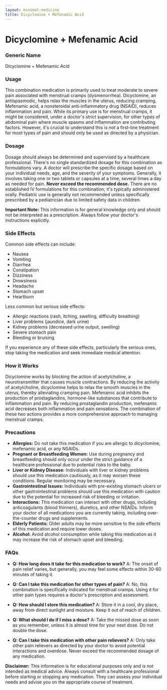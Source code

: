 ```yaml
---
layout: minimal-medicine
title: Dicyclomine + Mefenamic Acid
---
```


# Dicyclomine + Mefenamic Acid
### Generic Name
Dicyclomine + Mefenamic Acid

### Usage

This combination medication is primarily used to treat moderate to severe pain associated with menstrual cramps (dysmenorrhea).  Dicyclomine, an antispasmodic, helps relax the muscles in the uterus, reducing cramping. Mefenamic acid, a nonsteroidal anti-inflammatory drug (NSAID), reduces inflammation and pain.  While its primary use is for menstrual cramps, it might be considered, under a doctor's strict supervision, for other types of abdominal pain where muscle spasms and inflammation are contributing factors. However, it's crucial to understand this is *not* a first-line treatment for most types of pain and should only be used as directed by a physician.


### Dosage

Dosage should always be determined and supervised by a healthcare professional.  There's no single standardized dosage for this combination as formulations vary.  A doctor will prescribe the specific dosage based on your individual needs, age, and the severity of your symptoms. Generally, it involves taking one or two tablets or capsules at a time, several times a day as needed for pain.  **Never exceed the recommended dose.**  There are no established IV formulations for this combination; it's typically administered orally.  Pediatric use is generally not recommended unless specifically prescribed by a pediatrician due to limited safety data in children.  

**Important Note:** This information is for general knowledge only and should not be interpreted as a prescription. Always follow your doctor's instructions explicitly.


### Side Effects

Common side effects can include:

* Nausea
* Vomiting
* Diarrhea
* Constipation
* Dizziness
* Drowsiness
* Headache
* Stomach upset
* Heartburn

Less common but serious side effects:

* Allergic reactions (rash, itching, swelling, difficulty breathing)
* Liver problems (jaundice, dark urine)
* Kidney problems (decreased urine output, swelling)
* Severe stomach pain
* Bleeding or bruising


If you experience any of these side effects, particularly the serious ones, stop taking the medication and seek immediate medical attention.


### How it Works

Dicyclomine works by blocking the action of acetylcholine, a neurotransmitter that causes muscle contractions. By reducing the activity of acetylcholine, dicyclomine helps to relax the smooth muscles in the uterus, thereby alleviating cramping pain. Mefenamic acid inhibits the production of prostaglandins, hormone-like substances that contribute to inflammation and pain. By reducing prostaglandin production, mefenamic acid decreases both inflammation and pain sensations. The combination of these two actions provides a more comprehensive approach to managing menstrual cramps.


### Precautions

* **Allergies:**  Do not take this medication if you are allergic to dicyclomine, mefenamic acid, or any NSAIDs.
* **Pregnant or Breastfeeding Women:**  Use during pregnancy and breastfeeding should only occur under the strict guidance of a healthcare professional due to potential risks to the baby.
* **Liver or Kidney Disease:**  Individuals with liver or kidney problems should use this medication cautiously, as it may worsen these conditions.  Regular monitoring may be necessary.
* **Gastrointestinal Issues:** Individuals with pre-existing stomach ulcers or other gastrointestinal problems should use this medication with caution due to the potential for increased risk of bleeding or irritation.
* **Interactions:** This medication can interact with other drugs, including anticoagulants (blood thinners), diuretics, and other NSAIDs. Inform your doctor of all medications you are currently taking, including over-the-counter drugs and supplements.
* **Elderly Patients:**  Older adults may be more sensitive to the side effects of this medication and require lower doses.
* **Alcohol:** Avoid alcohol consumption while taking this medication as it may increase the risk of stomach upset and bleeding.


### FAQs

* **Q: How long does it take for this medication to work?** A: The onset of pain relief varies, but generally, you may feel some effects within 30-60 minutes of taking it.

* **Q: Can I take this medication for other types of pain?** A:  No, this combination is specifically indicated for menstrual cramps. Using it for other pain types requires a doctor's prescription and assessment.

* **Q: How should I store this medication?** A: Store it in a cool, dry place, away from direct sunlight and moisture. Keep it out of reach of children.

* **Q: What should I do if I miss a dose?** A: Take the missed dose as soon as you remember, unless it is almost time for your next dose. Do not double the dose.

* **Q: Can I take this medication with other pain relievers?** A:  Only take other pain relievers as directed by your doctor to avoid potential interactions and overdose.  Never exceed the recommended dosage of any medication.


**Disclaimer:** This information is for educational purposes only and is not intended as medical advice. Always consult with a healthcare professional before starting or stopping any medication.  They can assess your individual needs and advise you on the appropriate course of treatment.
